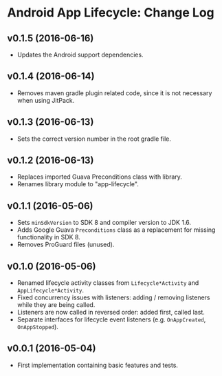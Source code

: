 # Android App Lifecycle: Change Log

## v0.1.5 (2016-06-16)

- Updates the Android support dependencies.

## v0.1.4 (2016-06-14)

- Removes maven gradle plugin related code, since it is not necessary when using JitPack.

## v0.1.3 (2016-06-13)

- Sets the correct version number in the root gradle file.

## v0.1.2 (2016-06-13)

- Replaces imported Guava Preconditions class with library.
- Renames library module to "app-lifecycle".

## v0.1.1 (2016-05-06)

- Sets `minSdkVersion` to SDK 8 and compiler version to JDK 1.6.
- Adds Google Guava `Preconditions` class as a replacement for missing functionality in SDK 8.
- Removes ProGuard files (unused).

## v0.1.0 (2016-05-06)

- Renamed lifecycle activity classes from `Lifecycle*Activity` and `AppLifecycle*Activity`.
- Fixed concurrency issues with listeners: adding / removing listeners while they are being called.
- Listeners are now called in reversed order: added first, called last.
- Separate interfaces for lifecycle event listeners (e.g. `OnAppCreated`, `OnAppStopped`).

## v0.0.1 (2016-05-04)

- First implementation containing basic features and tests.
